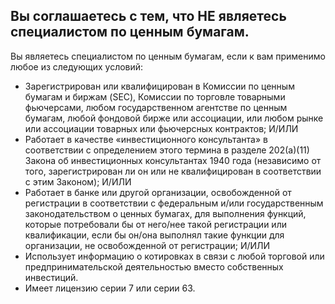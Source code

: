 ## Вы соглашаетесь с тем, что НЕ являетесь специалистом по ценным бумагам.

Вы являетесь специалистом по ценным бумагам, если к вам применимо любое из следующих условий:
- Зарегистрирован или квалифицирован в Комиссии по ценным бумагам и биржам (SEC), Комиссии по торговле товарными фьючерсами, любом государственном агентстве по ценным бумагам, любой фондовой бирже или ассоциации, или любом рынке или ассоциации товарных или фьючерсных контрактов; И/ИЛИ
- Работает в качестве «инвестиционного консультанта» в соответствии с определением этого термина в разделе 202(a)(11) Закона об инвестиционных консультантах 1940 года (независимо от того, зарегистрирован ли он или не квалифицирован в соответствии с этим Законом); И/ИЛИ
- Работает в банке или другой организации, освобожденной от регистрации в соответствии с федеральным и/или государственным законодательством о ценных бумагах, для выполнения функций, которые потребовали бы от него/нее такой регистрации или квалификации, если бы он/она выполнял такие функции для организации, не освобожденной от регистрации; И/ИЛИ
- Использует информацию о котировках в связи с любой торговой или предпринимательской деятельностью вместо собственных инвестиций.
- Имеет лицензию серии 7 или серии 63.